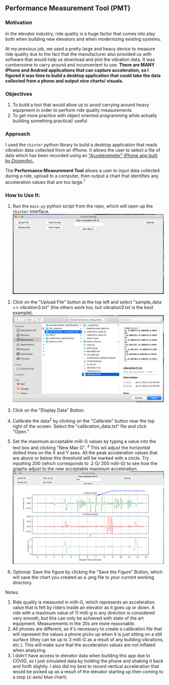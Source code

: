 ## Performance Measurement Tool (PMT)

### Motivation
In the elevator industry, ride quality is a huge factor that comes into play both when building new elevators and when modernizing existing systems.

At my previous job, we used a pretty large and heavy device to measure ride quality due to the fact that the manufacturer also provided us with software that would help us download and plot the vibration data. It was cumbersome to carry around and inconvenient to use. **There are MANY iPhone and Android applications that can capture acceleration, so I figured it was time to build a desktop application that could take the data collected from a phone and output nice charts/ visuals.**

### Objectives

1. To build a tool that would allow us to avoid carrying around heavy equipment in order to perform ride quality measurements
2. To get more practice with object oriented programming while actually building something practical/ useful

### Approach
I used the `tkinter` python library to build a desktop application that reads vibration data collected from an iPhone. It allows the user to select a file of data which has been recorded using an ["Accelerometer" iPhone app built by *DreamArc*.](https://appadvice.com/app/accelerometer/499629589)

The **Performance Measurement Tool** allows a user to input data collected during a ride, upload to a computer, then output a chart that identifies any acceleration values that are too large.<sup>1</sup>

### How to Use It:
1. Run the `main.py` python script from the repo, which will open up the `tkinter` interface.
![Main Opening Screen](./demo_photos/main.png)

2. Click on the "Upload File" button at the top left and select "sample_data >> vibration3.txt" (the others work too, but vibration3.txt is the best example).
![Select a File](./demo_photos/file.png)

3. Click on the "Display Data" Button.

4. Calibrate the data<sup>2</sup> by clicking on the "Calibrate" button near the top right of the screen. Select the "calibration_data.txt" file and click "Open."

5. Set the maximum acceptable milli-G values by typing a value into the text box and clicking "New Max G". <sup>3</sup> This wil adjust the horizontal dotted lines on the X and Y axes. All the peak acceleration values that are above or below this threshold will be marked with a circle. Try inputting 200 (which corresponds to .2 G/ 200 milli-G) to see how the graphs adjust to the new acceptable maximum acceleration.
![Final Screen](./demo_photos/peaks.png)

6. Optional: Save the figure by clicking the "Save the Figure" Button, which will save the chart you created as a .png file to your current working directory.


Notes:
1. Ride quality is measured in milli-G, which represents an acceleration value that is felt by riders inside an elevator as it goes up or down. A ride with a maximum value of 11 milli-g in any direction is considered very smooth, but this can only be achieved with state of the art equipment. Measurements in the 20s are more reasonable.
2. All phones are different, so it's necessary to create a calibration file that will represent the values a phone picks up when it is just sitting on a still surface (they can be up to 3 milli-G as a result of any building vibrations, etc.). This will make sure that the acceleration values are not inflated when analyzing.
3. I didn't have access to elevator data when building this app due to COVID, so I just simulated data by holding the phone and shaking it back and forth slightly. I also did my best to record vertical acceleration that would be picked up as a result of the elevator starting up then coming to a stop (z-axis/ blue chart).
